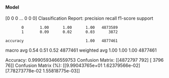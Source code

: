 #### Model
[0 0 0 ... 0 0 0]
Classification Report:
              precision    recall  f1-score   support

           0       1.00      1.00      1.00   4873589
           1       0.09      0.02      0.03      3872

    accuracy                           1.00   4877461
   macro avg       0.54      0.51      0.52   4877461
weighted avg       1.00      1.00      1.00   4877461

Accuracy: 0.9990593466559753
Confusion Matrix:
[[4872797     792]
 [   3796      76]]
Confusion Matrix (%):
[[9.99043765e+01 1.62379566e-02]
 [7.78273778e-02 1.55818775e-03]]
